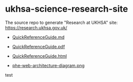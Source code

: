 # ukhsa-science-research-site
The source repo to generate "Research at UKHSA" site: https://research.ukhsa.gov.uk/

 * [QuickReferenceGuide.md](docs/QuickReferenceGuide.md)
 * [QuickReferenceGuide.pdf](docs/QuickReferenceGuide.pdf)
 * [QuickReferenceGuide.html](docs/QuickReferenceGuide.html)

 * [phe-web-architecture-diagram.png](docs/phe-web-architecture-diagram.png)

test
